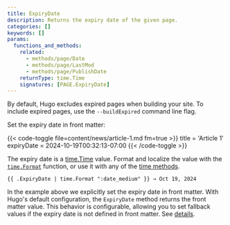 ```yaml
---
title: ExpiryDate
description: Returns the expiry date of the given page.
categories: []
keywords: []
params:
  functions_and_methods:
    related:
      - methods/page/Date
      - methods/page/LastMod
      - methods/page/PublishDate
    returnType: time.Time
    signatures: [PAGE.ExpiryDate]
---
```


By default, Hugo excludes expired pages when building your site. To include expired pages, use the `--buildExpired` command line flag.

Set the expiry date in front matter:

{{< code-toggle file=content/news/article-1.md fm=true >}}
title = 'Article 1'
expiryDate = 2024-10-19T00:32:13-07:00
{{< /code-toggle >}}

The expiry date is a [time.Time] value. Format and localize the value with the [`time.Format`] function, or use it with any of the [time methods].

```go-html-template
{{ .ExpiryDate | time.Format ":date_medium" }} → Oct 19, 2024
```

In the example above we explicitly set the expiry date in front matter. With Hugo's default configuration, the `ExpiryDate` method returns the front matter value. This behavior is configurable, allowing you to set fallback values if the expiry date is not defined in front matter. See&nbsp;[details].

[`time.Format`]: /functions/time/format/
[details]: /configuration/front-matter/#dates
[time methods]: /methods/time/
[time.Time]: https://pkg.go.dev/time#Time
